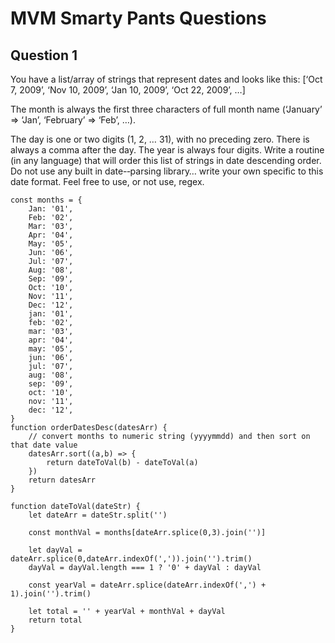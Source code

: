 # MVM Smarty Pants Questions

## Question 1 

You have a list/array of strings that represent dates and looks like this: [‘Oct 7, 2009’, ‘Nov 10, 2009’, ‘Jan 10, 2009’, ‘Oct 22, 2009’, …]

The month is always the first three characters of full month name (‘January’ => ‘Jan’, ‘February’ => ‘Feb’, …).

The day is one or two digits (1, 2, … 31), with no preceding zero. There is always a comma after the day. The year is always four digits. Write a routine (in any language) that will order this list of strings in date descending order. Do not use any built in date-­‐parsing library… write your own specific to this date format. Feel free to use, or not use, regex.

	const months = {
		Jan: '01',
		Feb: '02',
		Mar: '03',
		Apr: '04',
		May: '05',
		Jun: '06',
		Jul: '07',
		Aug: '08',
		Sep: '09',
		Oct: '10',
		Nov: '11',
		Dec: '12',
		jan: '01',
		feb: '02',
		mar: '03',
		apr: '04',
		may: '05',
		jun: '06',
		jul: '07',
		aug: '08',
		sep: '09',
		oct: '10',
		nov: '11',
		dec: '12',
	}
	function orderDatesDesc(datesArr) {
		// convert months to numeric string (yyyymmdd) and then sort on that date value
		datesArr.sort((a,b) => {
			return dateToVal(b) - dateToVal(a)
		})
		return datesArr
	}

	function dateToVal(dateStr) {
		let dateArr = dateStr.split('')

		const monthVal = months[dateArr.splice(0,3).join('')]

		let dayVal = dateArr.splice(0,dateArr.indexOf(',')).join('').trim()
		dayVal = dayVal.length === 1 ? '0' + dayVal : dayVal

		const yearVal = dateArr.splice(dateArr.indexOf(',') + 1).join('').trim()

		let total = '' + yearVal + monthVal + dayVal
		return total 
	} 